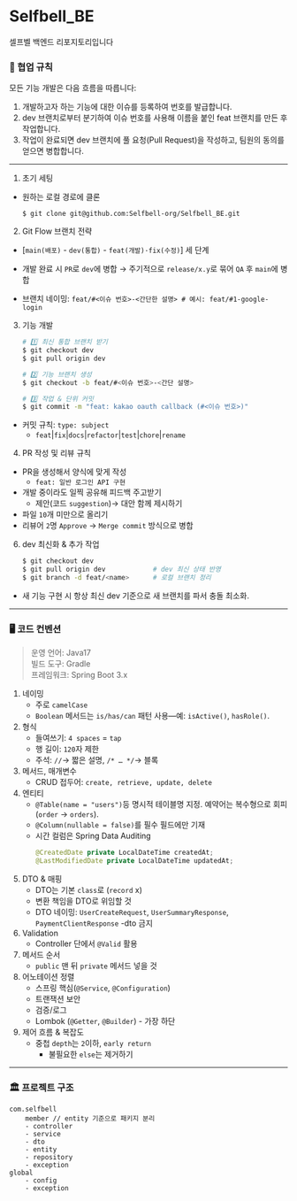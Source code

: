 # Selfbell_BE
셀프벨 백엔드 리포지토리입니다

### 📌 협업 규칙
모든 기능 개발은 다음 흐름을 따릅니다:
1. 개발하고자 하는 기능에 대한 이슈를 등록하여 번호를 발급합니다.
2. dev 브랜치로부터 분기하여 이슈 번호를 사용해 이름을 붙인 feat 브랜치를 만든 후 작업합니다.
3. 작업이 완료되면 dev 브랜치에 풀 요청(Pull Request)을 작성하고, 팀원의 동의를 얻으면 병합합니다.
---

1.  초기 세팅
* 원하는 로컬 경로에 클론
    ```
    $ git clone git@github.com:Selfbell-org/Selfbell_BE.git
    ```

2. Git Flow 브랜치 전략
* [`main(배포)` - `dev(통합)` - `feat(개발)·fix(수정)`] 세 단계
* 개발 완료 시 `PR`로 `dev`에 병합 → 주기적으로 `release/x.y`로 묶어 `QA` 후 `main`에 병합

* 브랜치 네이밍:
  `feat/#<이슈 번호>-<간단한 설명> # 예시: feat/#1-google-login`
3. 기능 개발
    ```bash
    # 1️⃣ 최신 통합 브랜치 받기
    $ git checkout dev
    $ git pull origin dev
    
    # 2️⃣ 기능 브랜치 생성
    $ git checkout -b feat/#<이슈 번호>-<간단 설명>
    
    # 3️⃣ 작업 & 단위 커밋
    $ git commit -m "feat: kakao oauth callback (#<이슈 번호>)"
   ```
* 커밋 규칙: `type: subject`
    * `feat`|`fix`|`docs`|`refactor`|`test`|`chore`|`rename`

4. PR 작성 및 리뷰 규칙
* PR을 생성해서 양식에 맞게 작성
    * `feat: 일반 로그인 API 구현`
* 개발 중이라도 일찍 공유해 피드백 주고받기
    * 제안(코드 `suggestion`)→ 대안 함께 제시하기
* 파일 `10`개 미만으로 올리기
* 리뷰어 `2`명 `Approve` → `Merge commit` 방식으로 병합
6. dev 최신화 & 추가 작업
    ```bash
    $ git checkout dev
    $ git pull origin dev            # dev 최신 상태 반영
    $ git branch -d feat/<name>      # 로컬 브랜치 정리
   ```
* 새 기능 구현 시 항상 최신 dev 기준으로 새 브랜치를 파서 충돌 최소화.
---

### 🖥️ 코드 컨벤션
> 운영 언어: Java17  
> 빌드 도구: Gradle  
> 프레임워크: Spring Boot 3.x

1. 네이밍
   * 주로 `camelCase`
   * `Boolean` 메서드는 `is/has/can` 패턴 사용—예: `isActive()`, `hasRole()`.
2. 형식
    * 들여쓰기: `4 spaces` = `tap`
    * 행 길이: `120`자 제한
    * 주석: `//`→ 짧은 설명, `/* … */`→ 블록
3. 메서드, 매개변수
    * CRUD 접두어: `create, retrieve, update, delete`
4. 엔티티
    * `@Table(name = "users")`등 명시적 테이블명 지정. 예약어는 복수형으로 회피(`order` → `orders`).
    * `@Column(nullable = false)`를 필수 필드에만 기재
    * 시간 컬럼은 Spring Data Auditing
      ```java
      @CreatedDate private LocalDateTime createdAt;
      @LastModifiedDate private LocalDateTime updatedAt;
      ```
5. DTO & 매핑
   * DTO는 기본 `class`로 (`record` x)
   * 변환 책임을 DTO로 위임할 것
   * DTO 네이밍: `UserCreateRequest`, `UserSummaryResponse`, `PaymentClientResponse` -dto 금지
6. Validation
   * Controller 단에서 `@Valid` 활용
7. 메서드 순서
   * `public` 맨 뒤 `private` 메서드 넣을 것
8. 어노테이션 정렬
   * 스프링 핵심(`@Service`, `@Configuration`)
   * 트랜잭션 보안
   * 검증/로그
   * Lombok (`@Getter`, `@Builder`) - 가장 하단
10. 제어 흐름 & 복잡도
    * 중첩 `depth`는 `2`이하, `early return`
      * 불필요한 `else`는 제거하기
---

### 🏛️ 프로젝트 구조
```text
com.selfbell
	member // entity 기준으로 패키지 분리
	- controller
	- service
	- dto
	- entity
	- repository
	- exception
global
	- config
	- exception
```